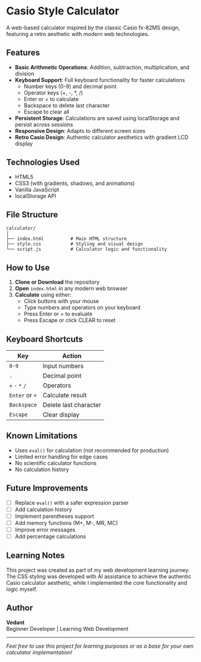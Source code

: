 # Casio Style Calculator

A web-based calculator inspired by the classic Casio fx-82MS design, featuring a retro aesthetic with modern web technologies.

## Features

- **Basic Arithmetic Operations**: Addition, subtraction, multiplication, and division
- **Keyboard Support**: Full keyboard functionality for faster calculations
  - Number keys (0-9) and decimal point
  - Operator keys (+, -, *, /)
  - Enter or = to calculate
  - Backspace to delete last character
  - Escape to clear all
- **Persistent Storage**: Calculations are saved using localStorage and persist across sessions
- **Responsive Design**: Adapts to different screen sizes
- **Retro Casio Design**: Authentic calculator aesthetics with gradient LCD display

## Technologies Used

- HTML5
- CSS3 (with gradients, shadows, and animations)
- Vanilla JavaScript
- localStorage API

## File Structure

```
calculator/
│
├── index.html          # Main HTML structure
├── style.css           # Styling and visual design
└── script.js           # Calculator logic and functionality
```

## How to Use

1. **Clone or Download** the repository
2. **Open** `index.html` in any modern web browser
3. **Calculate** using either:
   - Click buttons with your mouse
   - Type numbers and operators on your keyboard
   - Press Enter or = to evaluate
   - Press Escape or click CLEAR to reset

## Keyboard Shortcuts

| Key | Action |
|-----|--------|
| `0-9` | Input numbers |
| `.` | Decimal point |
| `+` `-` `*` `/` | Operators |
| `Enter` or `=` | Calculate result |
| `Backspace` | Delete last character |
| `Escape` | Clear display |

## Known Limitations

- Uses `eval()` for calculation (not recommended for production)
- Limited error handling for edge cases
- No scientific calculator functions
- No calculation history

## Future Improvements

- [ ] Replace `eval()` with a safer expression parser
- [ ] Add calculation history
- [ ] Implement parentheses support
- [ ] Add memory functions (M+, M-, MR, MC)
- [ ] Improve error messages
- [ ] Add percentage calculations

## Learning Notes

This project was created as part of my web development learning journey. The CSS styling was developed with AI assistance to achieve the authentic Casio calculator aesthetic, while I implemented the core functionality and logic myself.

## Author

**Vedant**  
Beginner Developer | Learning Web Development

---

*Feel free to use this project for learning purposes or as a base for your own calculator implementation!*
